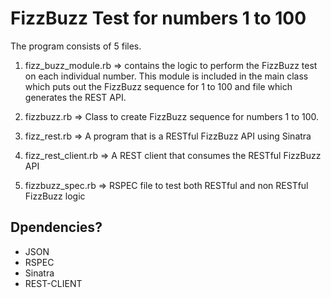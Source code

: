 #  FizzBuzz Test for numbers 1 to 100 #
The program consists of 5 files. 

1. fizz_buzz_module.rb => contains the logic to perform the FizzBuzz test on each individual number. This module is included in the main class which puts out the FizzBuzz sequence for 1 to 100 and file which generates the REST API.

2. fizzbuzz.rb => Class to create FizzBuzz sequence for numbers 1 to 100.

3. fizz_rest.rb =>  A program that is a RESTful FizzBuzz API using Sinatra
4. fizz_rest_client.rb => A REST client that consumes the RESTful FizzBuzz API
5. fizzbuzz_spec.rb => RSPEC file to test both RESTful and non RESTful FizzBuzz logic


## Dpendencies? ##

- JSON
- RSPEC
- Sinatra
- REST-CLIENT

